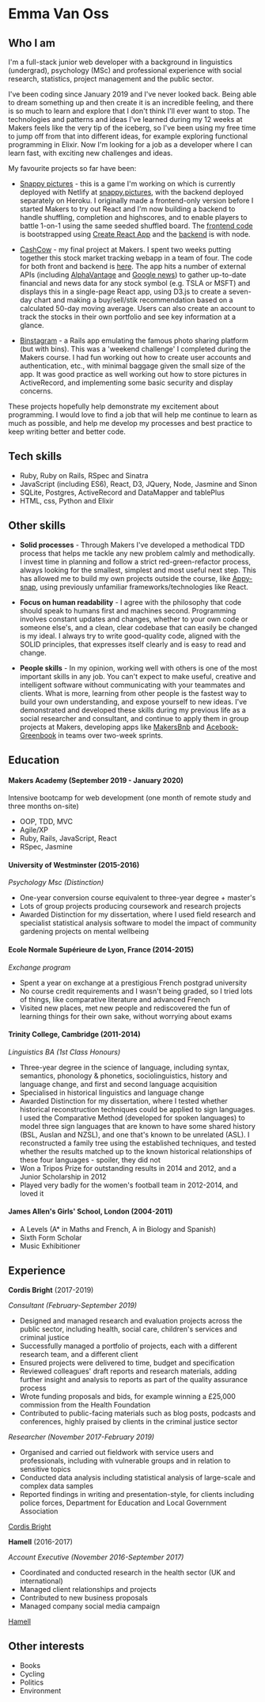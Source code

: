 # Emma Van Oss

## Who I am

I'm a full-stack junior web developer with a background in linguistics (undergrad), psychology (MSc) and professional experience with social research, statistics, project management and the public sector.

I've been coding since January 2019 and I've never looked back. Being able to
dream something up and then create it is an incredible feeling, and there is so
much to learn and explore that I don't think I'll ever want to stop. The
technologies and patterns and ideas I've learned during my 12 weeks at Makers
feels like the very tip of the iceberg, so I've been using my free time to jump
off from that into different ideas, for example exploring functional
programming in Elixir. Now I'm looking for a job as a developer where I can learn fast,
with exciting new challenges and ideas.

My favourite projects so far have been:

* [Snappy pictures](snappy.pictures) - this is a game I'm working on which is currently deployed with Netlify at [snappy.pictures](snappy.pictures), with the backend deployed separately on Heroku. I originally made a frontend-only version before I started Makers to try out React and I'm now building a backend to handle shuffling, completion and highscores, and to enable players to battle 1-on-1 using the same seeded shuffled board. The [frontend code](https://github.com/emmavanoss/snappy-frontend) is bootstrapped using [Create React App](https://github.com/facebook/create-react-app) and the [backend](https://github.com/emmavanoss/snappy-backend) is with node.

* [CashCow](https://cashcow2020.herokuapp.com/) - my final project at Makers. I spent two weeks putting together this stock market tracking webapp in a team of four. The code for both front and backend is [here](https://github.com/CodeKrakken/cashcow). The app hits a number of external APIs (including [AlphaVantage](https://www.alphavantage.co/) and [Google news](https://newsapi.org/s/google-news-api)) to gather up-to-date financial and news data for any stock symbol (e.g. TSLA or MSFT) and displays this in a single-page React app, using D3.js to create a seven-day chart and making a buy/sell/stik recommendation based on a calculated 50-day moving average. Users can also create an account to track the stocks in their own portfolio and see key information at a glance.
    
* [Binstagram](https://github.com/emmavanoss/binstagram) - a Rails app
  emulating the famous photo sharing platform (but with bins). This was a 'weekend challenge' I completed during the Makers course. 
  I had fun
  working out how to create user accounts and authentication, etc., with
  minimal baggage given the small size of the app. It was good practice as well
  working out how to store pictures in ActiveRecord, and implementing some
  basic security and display concerns.

These projects hopefully help demonstrate my excitement about programming. I
would love to find a job that will help me continue to learn as much as
possible, and help me develop my processes and best practice to keep writing
better and better code.

## Tech skills

* Ruby, Ruby on Rails, RSpec and Sinatra
* JavaScript (including ES6), React, D3, JQuery, Node, Jasmine and Sinon
* SQLite, Postgres, ActiveRecord and DataMapper and tablePlus
* HTML, css, Python and Elixir

## Other skills

* **Solid processes** - Through Makers I've developed a methodical TDD process that helps me tackle any new problem calmly and methodically. I invest time in planning and follow a strict red-green-refactor process, always looking for the smallest, simplest and most useful next step. This has allowed me to build my own projects outside the course, like [Appy-snap](https://github.com/emmavanoss/appy-snap), using previously unfamiliar frameworks/technologies like React.

*  **Focus on human readability** - I agree with the philosophy that code should speak to humans first and machines second. Programming involves constant updates and changes, whether to your own code or someone else's, and a clean, clear codebase that can easily be changed is my ideal. I always try to write good-quality code, aligned with the SOLID principles, that expresses itself clearly and is easy to read and change.

* **People skills** - In my opinion, working well with others is one of the most important skills in any job. You can't expect to make useful, creative and intelligent software without communicating with your teammates and clients. What is more, learning from other people is the fastest way to build your own understanding, and expose yourself to new ideas. I've demonstrated and developed these skills during my previous life as a social researcher and consultant, and continue to apply them in group projects at Makers, developing apps like [MakersBnb](https://github.com/emmavanoss/makersbnb) and [Acebook-Greenbook](https://github.com/elfiyang16/acebook-greenbook) in teams over two-week sprints.

## Education

#### Makers Academy (September 2019 - January 2020)

Intensive bootcamp for web development (one month of remote study and three months on-site)
- OOP, TDD, MVC
- Agile/XP
- Ruby, Rails, JavaScript, React
- RSpec, Jasmine

#### University of Westminster (2015-2016)

*Psychology Msc (Distinction)*

* One-year conversion course equivalent to three-year degree + master's  
* Lots of group projects producing coursework and research projects  
* Awarded Distinction for my dissertation, where I used field research and specialist statistical analysis 
  software to model the impact of community gardening projects on mental wellbeing

#### Ecole Normale Supérieure de Lyon, France (2014-2015)

*Exchange program*

* Spent a year on exchange at a prestigious French postgrad university
* No course credit requirements and I wasn't being graded, so I tried lots of things, like comparative literature and advanced French
* Visited new places, met new people and rediscovered the fun of learning things for their own sake, without worrying about exams

#### Trinity College, Cambridge (2011-2014)

*Linguistics BA (1st Class Honours)*

* Three-year degree in the science of language, including syntax, semantics,
  phonology & phonetics, sociolinguistics, history and language change, and 
  first and second language acquisition
* Specialised in historical linguistics and language change
* Awarded Distinction for my dissertation, where I tested whether historical reconstruction techniques could be applied to sign languages. I used the Comparative Method (developed for spoken languages) to model three sign languages that are known to have some shared history (BSL, Auslan and NZSL), and one that's known to be unrelated (ASL). I reconstructed a family tree using the established techniques, and tested whether the results matched up to the known historical relationships of these four languages - spoiler, they did not
* Won a Tripos Prize for outstanding results in 2014 and 2012, and a Junior Scholarship in 2012
* Played very badly for the women's football team in 2012-2014, and loved it

#### James Allen's Girls' School, London (2004-2011)

- A Levels (A\* in Maths and French, A in Biology and Spanish)
- Sixth Form Scholar
- Music Exhibitioner

## Experience

**Cordis Bright** (2017-2019)  
  
*Consultant (February-September 2019)*  

- Designed and managed research and evaluation projects across the public sector, including health, social care, children's services and criminal justice
- Successfully managed a portfolio of projects, each with a different research team, and a different client
- Ensured projects were delivered to time, budget and specification
- Reviewed colleagues' draft reports and research
  materials, adding further insight and analysis to reports as part of the quality assurance process
- Wrote funding proposals and bids, for example winning a £25,000 commission from the Health Foundation
- Contributed to public-facing materials such as blog posts, podcasts and conferences, highly praised by clients in the criminal justice sector

*Researcher (November 2017-February 2019)*

- Organised and carried out fieldwork with service users and professionals, including with vulnerable groups and in relation to sensitive topics
- Conducted data analysis including statistical analysis of large-scale and complex data samples
- Reported findings in writing and presentation-style, for clients including police forces, Department for Education and Local Government Association

[Cordis Bright](https://www.cordisbright.co.uk/)

**Hamell** (2016-2017)  
 
*Account Executive (November 2016-September 2017)*

- Coordinated and conducted research in the health sector (UK and international)
- Managed client relationships and projects
- Contributed to new business proposals
- Managed company social media campaign

[Hamell](https://www.hamell.co.uk/)

## Other interests

- Books
- Cycling
- Politics
- Environment
